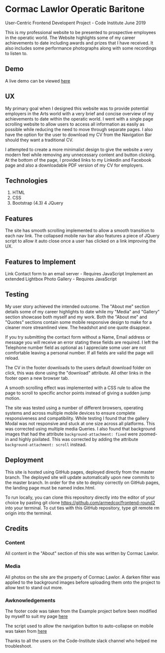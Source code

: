 # **Cormac Lawlor Operatic Baritone**

User-Centric Frontend Developent Project - Code Institute June 2019

This is my professional website to be presented to prospective employees in the operatic world. The Website highlights some of my career achievements to date including awards and prizes that I have received. It also includes some performance photographs along with some recordings to listen to.

## Demo

A live demo can be viewed [here](https://armedcor.github.io/frontend-round2/)

## UX

My primary goal when I designed this website was to provide potential employers in the Arts world with a very brief and concise overview of my achievements to date within the operatic world.  I went with a single page scrolling website to allow users to access all information as easily as possible while reducing the need to move through separate pages. I also have the option for the user to download my CV from the Navigation Bar should they want a traditional CV.

I attempted to create a more minimalist design to give the website a very modern feel while removing any unnecessary content and button clicking. At the bottom of the page, I provided links to my Linkedin and Facebook page and also a downloadable PDF version of my CV for employers.

## Technologies

1. HTML
2. CSS
3. Bootstrap (4.3)
4 JQuery

## Features

The site has smooth scrolling implemented to allow a smooth transition to each nav link. The collapsed mobile nav bar also features a piece of JQuery script to allow it auto close once a user has clicked on a link improving the UX.

## Features to Implement

Link Contact form to an email server - Requires JavaScript
Implement an extended Lightbox Photo Gallery - Requires JavaScript

## Testing

My user story achieved the intended outcome. The "About me" section details some of my career highlights to date while my "Media" and "Gallery" section showcase both myself and my work. Both the "About me" and "Quotes" sections contain some mobile responsive design to make for a cleaner more streamlined view. The headshot and one quote disappear.

If you try submitting the contact form without a Name, Email address or message you will receive an error stating these fields are required. I left the Telephone number field as optional as I appreciate some user are not comfortable leaving a personal number. If all fields are valid the page will reload.

The CV in the footer downloads to the users default download folder on click, this was done using the "download" attribute. All other links in the footer open a new browser tab. 

A smooth scrolling effect was implemented with a CSS rule to allow the page to scroll to specific anchor points instead of giving a sudden jump motion.

The site was tested using a number of different browsers, operating systems and across multiple mobile devices to ensure complete responsiveness and compatibility.
While testing I found that the gallery Modal was not responsive and stuck at one size across all platforms. This was corrected using multiple media Queries.
I also found that background images that had the attribute  `background-attachment: fixed` were zoomed-in and highly pixilated. This was corrected by adding the attribute `background-attachment: scroll` instead.


## Deployment

This site is hosted using GitHub pages, deployed directly from the master branch. The deployed site will update automatically upon new commits to the master branch. In order for the site to deploy correctly on GitHub pages, the landing page must be named index.html.

To run locally, you can clone this repository directly into the editor of your choice by pasting git clone https://github.com/armedcor/frontend-round2 into your terminal. To cut ties with this GitHub repository, type git remote rm origin into the terminal.

## Credits

### Content

All content in the "About" section of this site was written by Cormac Lawlor.

### Media

All photos on the site are the property of Cormac Lawlor. A darken filter was applied to the background images before uploading them onto the project to allow text to stand out more.

### Awknowledgements

The footer code was taken from the Example project before been modified by myself to suit my page [here](https://github.com/Code-Institute-Solutions/StudentExampleProjectGradeFive)

The script used to allow the navigation button to auto-collapse on mobile was taken from [here](https://stackoverflow.com/questions/42401606/how-to-hide-collapsible-bootstrap-4-navbar-on-click)

Thanks to all the users on the Code-Institute slack channel who helped me troubleshoot.